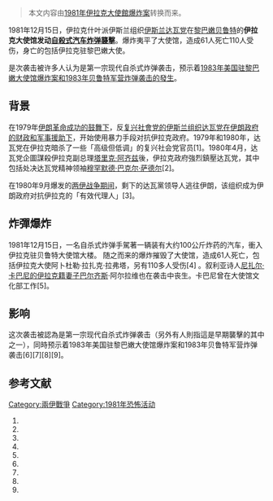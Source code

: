 > 本文内容由[1981年伊拉克大使館爆炸案](https://zh.wikipedia.org/wiki/1981年伊拉克大使館爆炸案)转换而来。


1981年12月15日，伊拉克什叶派伊斯兰组织[伊斯兰达瓦党](../Page/伊斯兰达瓦党.md "wikilink")在[黎巴嫩](../Page/黎巴嫩.md "wikilink")[贝鲁特](../Page/贝鲁特.md "wikilink")的**伊拉克大使馆发动[自殺式](https://zh.wikipedia.org/wiki/自殺攻擊 "wikilink")[汽车炸弹襲擊](https://zh.wikipedia.org/wiki/汽车炸弹 "wikilink")**。爆炸夷平了大使馆，造成61人死亡110人受伤，身亡的包括伊拉克驻黎巴嫩大使。

是次袭击被许多人认为是第一宗现代自杀式炸弹袭击，预示着[1983年美国驻黎巴嫩大使馆爆炸案和](https://zh.wikipedia.org/wiki/1983年美国驻黎巴嫩大使馆爆炸案 "wikilink")[1983年贝鲁特军营炸弹袭击的發生](https://zh.wikipedia.org/wiki/1983年贝鲁特军营炸弹袭击 "wikilink")。

## 背景

在1979年[伊朗革命成功的鼓舞下](../Page/伊朗伊斯蘭革命.md "wikilink")，反[复兴社會党的伊斯兰组织](../Page/阿拉伯复兴社会党－伊拉克地区.md "wikilink")[达瓦党在](https://zh.wikipedia.org/wiki/达瓦党 "wikilink")[伊朗政府的财政和军事援助下](https://zh.wikipedia.org/wiki/伊朗 "wikilink")，开始使用暴力手段对抗伊拉克政府。1979年和1980年，达瓦党在伊拉克暗杀了一些「高级但低调」的复兴社会党官员\[1\]。1980年4月，达瓦党企圖謀殺伊拉克副总理[塔里克·阿齐兹](../Page/塔里克·阿齐兹.md "wikilink")後，伊拉克政府強烈鎮壓达瓦党，其中包括处决达瓦党精神领袖[穆罕默德‧巴克尔‧萨德尔](https://zh.wikipedia.org/wiki/穆罕默德‧巴克尔‧萨德尔 "wikilink")\[2\]。

在1980年9月爆发的[两伊战争期间](https://zh.wikipedia.org/wiki/两伊战争 "wikilink")，剩下的达瓦黨领导人逃往伊朗，该组织成为伊朗政府对抗伊拉克的「有效代理人」\[3\]。

## 炸彈爆炸

1981年12月15日，一名自杀式炸弹手駕著一辆装有大约100公斤炸药的汽车，衝入伊拉克驻贝鲁特大使馆大楼。 随之而来的爆炸摧毁了大使馆，造成61人死亡，包括伊拉克大使阿卜杜勒·拉扎克·拉弗塔，另有110多人受伤\[4\] 。叙利亚诗人[尼扎尔·卡巴尼的伊拉克籍妻子巴尔齐斯](https://zh.wikipedia.org/wiki/尼扎尔·卡巴尼 "wikilink")·阿尔拉维也在袭击中丧生。卡巴尼曾在大使馆文化部工作\[5\]。

## 影响

这次袭击被認為是第一宗现代自杀式炸弹袭击（另外有人則指這是早期襲擊的其中之一），同時预示着1983年美国驻黎巴嫩大使馆爆炸案和1983年贝鲁特军营炸弹袭击\[6\]\[7\]\[8\]\[9\]。

## 参考文献

[Category:兩伊戰爭](https://zh.wikipedia.org/wiki/Category:兩伊戰爭 "wikilink") [Category:1981年恐怖活动](https://zh.wikipedia.org/wiki/Category:1981年恐怖活动 "wikilink")

1.
2.
3.
4.
5.
6.
7.
8.
9.